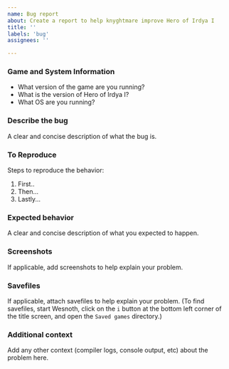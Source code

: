 ```yaml
---
name: Bug report
about: Create a report to help knyghtmare improve Hero of Irdya I
title: ''
labels: 'bug'
assignees: ''

---
```


### Game and System Information
 - What version of the game are you running?
 - What is the version of Hero of Irdya I?
 - What OS are you running?

### Describe the bug
A clear and concise description of what the bug is.

### To Reproduce
Steps to reproduce the behavior:

1. First..
2. Then...
3. Lastly...

### Expected behavior
A clear and concise description of what you expected to happen.

### Screenshots
If applicable, add screenshots to help explain your problem.

### Savefiles
If applicable, attach savefiles to help explain your problem. (To find savefiles, start Wesnoth, click on the `i` button at the bottom left corner of the title screen, and open the `Saved games` directory.)

### Additional context
Add any other context (compiler logs, console output, etc) about the problem here.